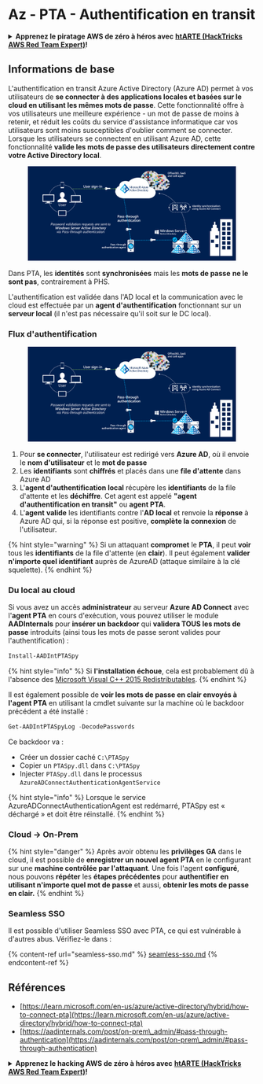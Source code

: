 # Az - PTA - Authentification en transit

<details>

<summary><strong>Apprenez le piratage AWS de zéro à héros avec</strong> <a href="https://training.hacktricks.xyz/courses/arte"><strong>htARTE (HackTricks AWS Red Team Expert)</strong></a><strong>!</strong></summary>

Autres moyens de soutenir HackTricks :

* Si vous souhaitez voir votre **entreprise annoncée dans HackTricks** ou **télécharger HackTricks en PDF**, consultez les [**PLANS D'ABONNEMENT**](https://github.com/sponsors/carlospolop)!
* Obtenez le [**merchandising officiel PEASS & HackTricks**](https://peass.creator-spring.com)
* Découvrez [**La Famille PEASS**](https://opensea.io/collection/the-peass-family), notre collection d'[**NFTs**](https://opensea.io/collection/the-peass-family) exclusifs
* **Rejoignez le** 💬 [**groupe Discord**](https://discord.gg/hRep4RUj7f) ou le [**groupe Telegram**](https://t.me/peass) ou **suivez** moi sur **Twitter** 🐦 [**@carlospolopm**](https://twitter.com/carlospolopm)**.**
* **Partagez vos astuces de piratage en soumettant des PR aux dépôts github** [**HackTricks**](https://github.com/carlospolop/hacktricks) et [**HackTricks Cloud**](https://github.com/carlospolop/hacktricks-cloud).

</details>

## Informations de base

L'authentification en transit Azure Active Directory (Azure AD) permet à vos utilisateurs de **se connecter à des applications locales et basées sur le cloud en utilisant les mêmes mots de passe**. Cette fonctionnalité offre à vos utilisateurs une meilleure expérience - un mot de passe de moins à retenir, et réduit les coûts du service d'assistance informatique car vos utilisateurs sont moins susceptibles d'oublier comment se connecter. Lorsque les utilisateurs se connectent en utilisant Azure AD, cette fonctionnalité **valide les mots de passe des utilisateurs directement contre votre Active Directory local**.

<figure><img src="../../../../.gitbook/assets/image (8) (1) (1) (1) (1).png" alt=""><figcaption></figcaption></figure>

Dans PTA, les **identités** sont **synchronisées** mais les **mots de passe** **ne le sont pas**, contrairement à PHS.

L'authentification est validée dans l'AD local et la communication avec le cloud est effectuée par un **agent d'authentification** fonctionnant sur un **serveur local** (il n'est pas nécessaire qu'il soit sur le DC local).

### Flux d'authentification

<figure><img src="../../../../.gitbook/assets/image (4) (2) (1).png" alt=""><figcaption></figcaption></figure>

1. Pour **se connecter**, l'utilisateur est redirigé vers **Azure AD**, où il envoie le **nom d'utilisateur** et le **mot de passe**
2. Les **identifiants** sont **chiffrés** et placés dans une **file d'attente** dans Azure AD
3. L'**agent d'authentification local** récupère les **identifiants** de la file d'attente et les **déchiffre**. Cet agent est appelé **"agent d'authentification en transit"** ou **agent PTA**.
4. L'**agent** **valide** les identifiants contre l'**AD local** et renvoie la **réponse** à Azure AD qui, si la réponse est positive, **complète la connexion** de l'utilisateur.

{% hint style="warning" %}
Si un attaquant **compromet** le **PTA**, il peut **voir** tous les **identifiants** de la file d'attente (en **clair**).
Il peut également **valider n'importe quel identifiant** auprès de AzureAD (attaque similaire à la clé squelette).
{% endhint %}

### Du local au cloud

Si vous avez un accès **administrateur** au serveur **Azure AD Connect** avec l'**agent PTA** en cours d'exécution, vous pouvez utiliser le module **AADInternals** pour **insérer un backdoor** qui **validera TOUS les mots de passe** introduits (ainsi tous les mots de passe seront valides pour l'authentification) :
```powershell
Install-AADIntPTASpy
```
{% hint style="info" %}
Si **l'installation échoue**, cela est probablement dû à l'absence des [Microsoft Visual C++ 2015 Redistributables](https://download.microsoft.com/download/6/A/A/6AA4EDFF-645B-48C5-81CC-ED5963AEAD48/vc\_redist.x64.exe).
{% endhint %}

Il est également possible de **voir les mots de passe en clair envoyés à l'agent PTA** en utilisant la cmdlet suivante sur la machine où le backdoor précédent a été installé :
```powershell
Get-AADIntPTASpyLog -DecodePasswords
```
Ce backdoor va :

* Créer un dossier caché `C:\PTASpy`
* Copier un `PTASpy.dll` dans `C:\PTASpy`
* Injecter `PTASpy.dll` dans le processus `AzureADConnectAuthenticationAgentService`

{% hint style="info" %}
Lorsque le service AzureADConnectAuthenticationAgent est redémarré, PTASpy est « déchargé » et doit être réinstallé.
{% endhint %}

### Cloud -> On-Prem

{% hint style="danger" %}
Après avoir obtenu les **privilèges GA** dans le cloud, il est possible de **enregistrer un nouvel agent PTA** en le configurant sur une **machine contrôlée par l'attaquant**. Une fois l'agent **configuré**, nous pouvons **répéter** les **étapes précédentes** pour **authentifier en utilisant n'importe quel mot de passe** et aussi, **obtenir les mots de passe en clair.**
{% endhint %}

### Seamless SSO

Il est possible d'utiliser Seamless SSO avec PTA, ce qui est vulnérable à d'autres abus. Vérifiez-le dans :

{% content-ref url="seamless-sso.md" %}
[seamless-sso.md](seamless-sso.md)
{% endcontent-ref %}

## Références

* [https://learn.microsoft.com/en-us/azure/active-directory/hybrid/how-to-connect-pta](https://learn.microsoft.com/en-us/azure/active-directory/hybrid/how-to-connect-pta)
* [https://aadinternals.com/post/on-prem\_admin/#pass-through-authentication](https://aadinternals.com/post/on-prem\_admin/#pass-through-authentication)

<details>

<summary><strong>Apprenez le hacking AWS de zéro à héros avec</strong> <a href="https://training.hacktricks.xyz/courses/arte"><strong>htARTE (HackTricks AWS Red Team Expert)</strong></a><strong>!</strong></summary>

Autres moyens de soutenir HackTricks :

* Si vous souhaitez voir votre **entreprise annoncée dans HackTricks** ou **télécharger HackTricks en PDF**, consultez les [**PLANS D'ABONNEMENT**](https://github.com/sponsors/carlospolop)!
* Obtenez le [**merchandising officiel PEASS & HackTricks**](https://peass.creator-spring.com)
* Découvrez [**La Famille PEASS**](https://opensea.io/collection/the-peass-family), notre collection d'[**NFTs**](https://opensea.io/collection/the-peass-family) exclusifs
* **Rejoignez le** 💬 [**groupe Discord**](https://discord.gg/hRep4RUj7f) ou le [**groupe Telegram**](https://t.me/peass) ou **suivez** moi sur **Twitter** 🐦 [**@carlospolopm**](https://twitter.com/carlospolopm)**.**
* **Partagez vos astuces de hacking en soumettant des PR aux dépôts github** [**HackTricks**](https://github.com/carlospolop/hacktricks) et [**HackTricks Cloud**](https://github.com/carlospolop/hacktricks-cloud).

</details>

